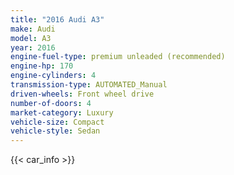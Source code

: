 ```yaml
---
title: "2016 Audi A3"
make: Audi
model: A3
year: 2016
engine-fuel-type: premium unleaded (recommended)
engine-hp: 170
engine-cylinders: 4
transmission-type: AUTOMATED_Manual
driven-wheels: Front wheel drive
number-of-doors: 4
market-category: Luxury
vehicle-size: Compact
vehicle-style: Sedan
---
```


{{< car_info >}}
